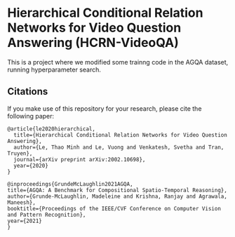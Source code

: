 # Hierarchical Conditional Relation Networks for Video Question Answering (HCRN-VideoQA)

This is a project where we modified some trainng code in the AGQA dataset, running hyperparameter search. 

## Citations
If you make use of this repository for your research, please cite the following paper:
```
@article{le2020hierarchical,
  title={Hierarchical Conditional Relation Networks for Video Question Answering},
  author={Le, Thao Minh and Le, Vuong and Venkatesh, Svetha and Tran, Truyen},
  journal={arXiv preprint arXiv:2002.10698},
  year={2020}
}

@inproceedings{GrundeMcLaughlin2021AGQA,
title={AGQA: A Benchmark for Compositional Spatio-Temporal Reasoning},
author={Grunde-McLaughlin, Madeleine and Krishna, Ranjay and Agrawala, Maneesh},
booktitle={Proceedings of the IEEE/CVF Conference on Computer Vision and Pattern Recognition},
year={2021}
}
```

